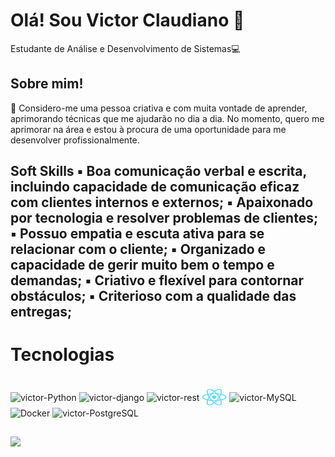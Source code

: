 # Olá! Sou Victor Claudiano 👋
<p>Estudante de Análise e Desenvolvimento de Sistemas💻</p>

<h2>Sobre mim!</h2>
<p>🎲 Considero-me uma pessoa criativa e com muita vontade de aprender, aprimorando técnicas que me ajudarão no dia a dia. No momento, quero me aprimorar na área e estou à procura de uma oportunidade para me desenvolver profissionalmente.</p>

<h2>
Soft Skills
▪ Boa comunicação verbal e escrita, incluindo capacidade de comunicação eficaz com clientes internos e externos;
▪ Apaixonado por tecnologia e resolver problemas de clientes;
▪ Possuo empatia e escuta ativa para se relacionar com o cliente;
▪ Organizado e capacidade de gerir muito bem o tempo e demandas;
▪ Criativo e flexível para contornar obstáculos;
▪ Criterioso com a qualidade das entregas;
</h2>

<h1>Tecnologias</h1>
<div style="display: inline_block"><br>
  <img align="center" alt="victor-Python" height="30" width="40" src="https://cdn.jsdelivr.net/gh/devicons/devicon@latest/icons/python/python-original-wordmark.svg">
  <img align="center" alt="victor-django" height="30" width="40" src="https://cdn.jsdelivr.net/gh/devicons/devicon@latest/icons/django/django-plain-wordmark.svg">
  <img align="center" alt="victor-rest" height="30" width="40" src="https://cdn.jsdelivr.net/gh/devicons/devicon@latest/icons/djangorest/djangorest-original-wordmark.svg">
  <img align="center" alt="victor-React" height="30" width="40" src="https://raw.githubusercontent.com/devicons/devicon/master/icons/react/react-original.svg">
  <img align="center" alt="victor-MySQL" height="30" width="40" src="https://cdn.jsdelivr.net/gh/devicons/devicon@latest/icons/mysql/mysql-original-wordmark.svg">
  <img align="center" alt="Docker" height="30" width="40" src="https://cdn.jsdelivr.net/gh/devicons/devicon@latest/icons/docker/docker-original-wordmark.svg">
  <img align="center" alt="victor-PostgreSQL" height="30" width="40" src="https://cdn.jsdelivr.net/gh/devicons/devicon@latest/icons/postgresql/postgresql-original-wordmark.svg">
  
  
          
          
         
</div>

          
          
          
  ##
 
<div> 
  <a href="https://www.linkedin.com/in/victorclaudiano" target="_blank"><img src="https://img.shields.io/badge/-LinkedIn-%230077B5?style=for-the-badge&logo=linkedin&logoColor=white" target="_blank"></a> 
</div>
